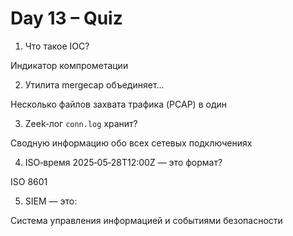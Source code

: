 # Day 13 – Quiz

1. Что такое IOC?

Индикатор компрометации

2. Утилита mergecap объединяет…

Несколько файлов захвата трафика (PCAP) в один

3. Zeek‑лог `conn.log` хранит?

Сводную информацию обо всех сетевых подключениях

4. ISO‑время 2025‑05‑28T12:00Z — это формат?

ISO 8601

5. SIEM — это:

 Система управления информацией и событиями безопасности
